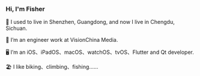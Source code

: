### Hi, I'm Fisher

📍 I used to live in Shenzhen, Guangdong, and now I live in Chengdu, Sichuan.

🏢 I’m an engineer work at VisionChina Media.

🖥 I’m an iOS、iPadOS、macOS、watchOS、tvOS、Flutter and Qt developer.

🏖 	 I like biking、climbing、fishing......


<!--
**liyu158163/liyu158163** is a ✨ _special_ ✨ repository because its `README.md` (this file) appears on your GitHub profile.

Here are some ideas to get you started:

- 🔭 I’m currently working on ...
- 🌱 I’m currently learning ...
- 👯 I’m looking to collaborate on ...
- 🤔 I’m looking for help with ...
- 💬 Ask me about ...
- 📫 How to reach me: ...
- 😄 Pronouns: ...
- ⚡ Fun fact: ...
-->
